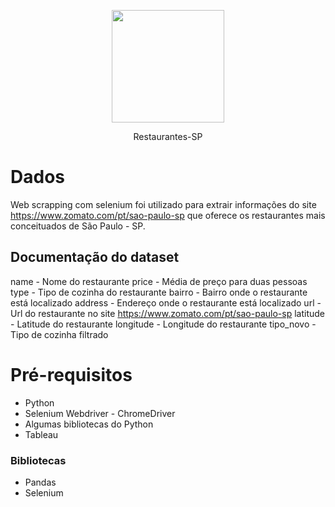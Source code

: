 <p align="center">
  <img src="https://thumbs.dreamstime.com/b/projeto-isolado-pino-do-%C3%ADcone-do-lugar-do-restaurante-74197494.jpg" width="180">
</p>

<div align="center">
  Restaurantes-SP
</div>

# Dados
Web scrapping com selenium foi utilizado para extrair informações do site https://www.zomato.com/pt/sao-paulo-sp que oferece os restaurantes mais conceituados de São Paulo - SP.

## Documentação do dataset

name - Nome do restaurante
price - Média de preço para duas pessoas
type - Tipo de cozinha do restaurante
bairro - Bairro onde o restaurante está localizado
address - Endereço onde o restaurante está localizado
url - Url do restaurante no site https://www.zomato.com/pt/sao-paulo-sp
latitude - Latitude do restaurante
longitude - Longitude do restaurante
tipo_novo - Tipo de cozinha filtrado

# Pré-requisitos

- Python
- Selenium Webdriver - ChromeDriver
- Algumas bibliotecas do Python
- Tableau

### Bibliotecas

- Pandas
- Selenium




